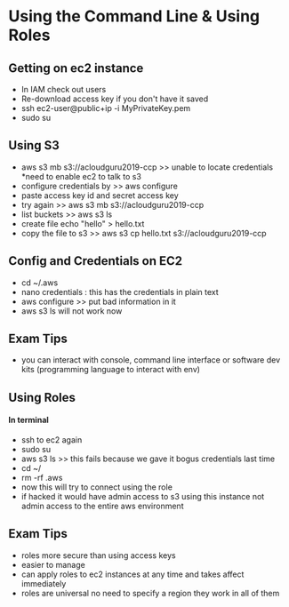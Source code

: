 # Using the Command Line & Using Roles

## Getting on ec2 instance
- In IAM check out users
- Re-download access key if you don't have it saved
- ssh ec2-user@public+ip -i MyPrivateKey.pem
- sudo su

## Using S3
- aws s3 mb s3://acloudguru2019-ccp >> unable to locate credentials
*need to enable ec2 to talk to s3
- configure credentials by >> aws configure
- paste access key id and secret access key
- try again >> aws s3 mb s3://acloudguru2019-ccp
- list buckets >> aws s3 ls
- create file echo "hello" > hello.txt
- copy the file to s3 >> aws s3 cp hello.txt s3://acloudguru2019-ccp

## Config and Credentials on EC2
- cd ~/.aws
- nano credentials : this has the credentials in plain text
- aws configure >> put bad information in it
- aws s3 ls will not work now

## Exam Tips
- you can interact with console, command line interface or software dev kits (programming language to interact with env)

## Using Roles
#### In terminal
- ssh to ec2 again
- sudo su
- aws s3 ls >> this fails because we gave it bogus credentials last time
- cd ~/
- rm -rf .aws
- now this will try to connect using the role
- if hacked it would have admin access to s3 using this instance not admin access to the entire aws environment

## Exam Tips
- roles more secure than using access keys
- easier to manage
- can apply roles to ec2 instances at any time and takes affect immediately
- roles are universal no need to specify a region they work in all of them
